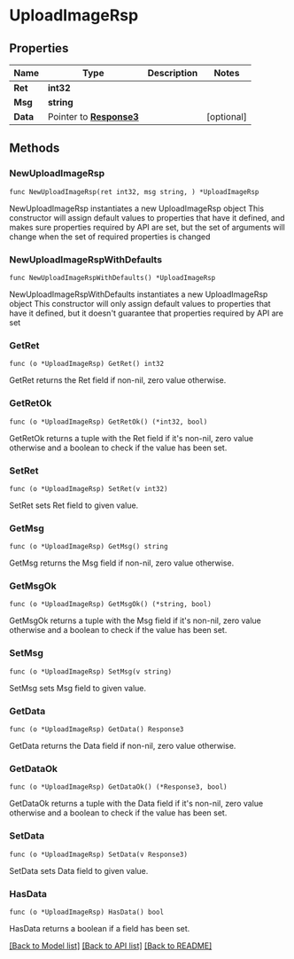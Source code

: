 # UploadImageRsp

## Properties

Name | Type | Description | Notes
------------ | ------------- | ------------- | -------------
**Ret** | **int32** |  | 
**Msg** | **string** |  | 
**Data** | Pointer to [**Response3**](Response3.md) |  | [optional] 

## Methods

### NewUploadImageRsp

`func NewUploadImageRsp(ret int32, msg string, ) *UploadImageRsp`

NewUploadImageRsp instantiates a new UploadImageRsp object
This constructor will assign default values to properties that have it defined,
and makes sure properties required by API are set, but the set of arguments
will change when the set of required properties is changed

### NewUploadImageRspWithDefaults

`func NewUploadImageRspWithDefaults() *UploadImageRsp`

NewUploadImageRspWithDefaults instantiates a new UploadImageRsp object
This constructor will only assign default values to properties that have it defined,
but it doesn't guarantee that properties required by API are set

### GetRet

`func (o *UploadImageRsp) GetRet() int32`

GetRet returns the Ret field if non-nil, zero value otherwise.

### GetRetOk

`func (o *UploadImageRsp) GetRetOk() (*int32, bool)`

GetRetOk returns a tuple with the Ret field if it's non-nil, zero value otherwise
and a boolean to check if the value has been set.

### SetRet

`func (o *UploadImageRsp) SetRet(v int32)`

SetRet sets Ret field to given value.


### GetMsg

`func (o *UploadImageRsp) GetMsg() string`

GetMsg returns the Msg field if non-nil, zero value otherwise.

### GetMsgOk

`func (o *UploadImageRsp) GetMsgOk() (*string, bool)`

GetMsgOk returns a tuple with the Msg field if it's non-nil, zero value otherwise
and a boolean to check if the value has been set.

### SetMsg

`func (o *UploadImageRsp) SetMsg(v string)`

SetMsg sets Msg field to given value.


### GetData

`func (o *UploadImageRsp) GetData() Response3`

GetData returns the Data field if non-nil, zero value otherwise.

### GetDataOk

`func (o *UploadImageRsp) GetDataOk() (*Response3, bool)`

GetDataOk returns a tuple with the Data field if it's non-nil, zero value otherwise
and a boolean to check if the value has been set.

### SetData

`func (o *UploadImageRsp) SetData(v Response3)`

SetData sets Data field to given value.

### HasData

`func (o *UploadImageRsp) HasData() bool`

HasData returns a boolean if a field has been set.


[[Back to Model list]](../README.md#documentation-for-models) [[Back to API list]](../README.md#documentation-for-api-endpoints) [[Back to README]](../README.md)


